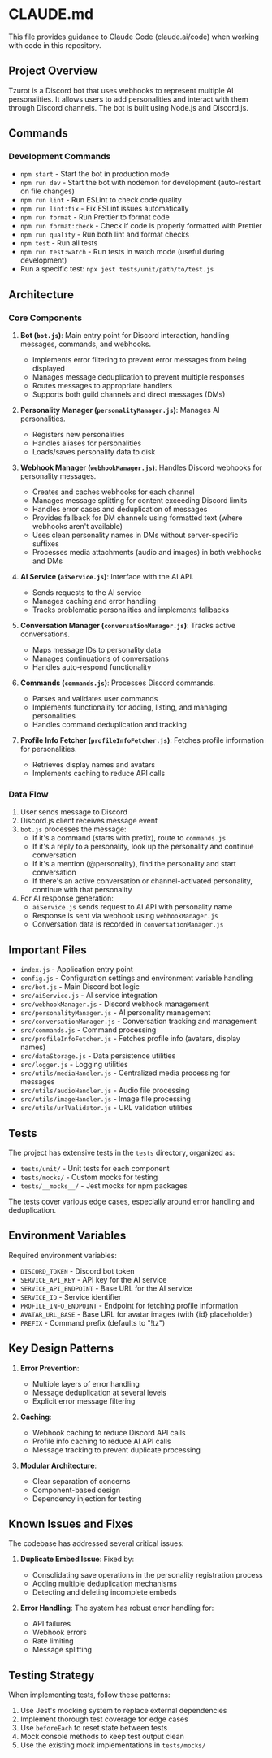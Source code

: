 # CLAUDE.md

This file provides guidance to Claude Code (claude.ai/code) when working with code in this repository.

## Project Overview

Tzurot is a Discord bot that uses webhooks to represent multiple AI personalities. It allows users to add personalities and interact with them through Discord channels. The bot is built using Node.js and Discord.js.

## Commands

### Development Commands

- `npm start` - Start the bot in production mode
- `npm run dev` - Start the bot with nodemon for development (auto-restart on file changes)
- `npm run lint` - Run ESLint to check code quality
- `npm run lint:fix` - Fix ESLint issues automatically
- `npm run format` - Run Prettier to format code
- `npm run format:check` - Check if code is properly formatted with Prettier
- `npm run quality` - Run both lint and format checks
- `npm test` - Run all tests
- `npm run test:watch` - Run tests in watch mode (useful during development)
- Run a specific test: `npx jest tests/unit/path/to/test.js`

## Architecture

### Core Components

1. **Bot (`bot.js`)**: Main entry point for Discord interaction, handling messages, commands, and webhooks.
   - Implements error filtering to prevent error messages from being displayed
   - Manages message deduplication to prevent multiple responses
   - Routes messages to appropriate handlers
   - Supports both guild channels and direct messages (DMs)

2. **Personality Manager (`personalityManager.js`)**: Manages AI personalities.
   - Registers new personalities
   - Handles aliases for personalities
   - Loads/saves personality data to disk

3. **Webhook Manager (`webhookManager.js`)**: Handles Discord webhooks for personality messages.
   - Creates and caches webhooks for each channel
   - Manages message splitting for content exceeding Discord limits
   - Handles error cases and deduplication of messages
   - Provides fallback for DM channels using formatted text (where webhooks aren't available)
   - Uses clean personality names in DMs without server-specific suffixes
   - Processes media attachments (audio and images) in both webhooks and DMs

4. **AI Service (`aiService.js`)**: Interface with the AI API.
   - Sends requests to the AI service
   - Manages caching and error handling
   - Tracks problematic personalities and implements fallbacks

5. **Conversation Manager (`conversationManager.js`)**: Tracks active conversations.
   - Maps message IDs to personality data
   - Manages continuations of conversations
   - Handles auto-respond functionality

6. **Commands (`commands.js`)**: Processes Discord commands.
   - Parses and validates user commands 
   - Implements functionality for adding, listing, and managing personalities
   - Handles command deduplication and tracking

7. **Profile Info Fetcher (`profileInfoFetcher.js`)**: Fetches profile information for personalities.
   - Retrieves display names and avatars
   - Implements caching to reduce API calls

### Data Flow

1. User sends message to Discord
2. Discord.js client receives message event
3. `bot.js` processes the message:
   - If it's a command (starts with prefix), route to `commands.js`
   - If it's a reply to a personality, look up the personality and continue conversation
   - If it's a mention (@personality), find the personality and start conversation
   - If there's an active conversation or channel-activated personality, continue with that personality
4. For AI response generation:
   - `aiService.js` sends request to AI API with personality name
   - Response is sent via webhook using `webhookManager.js`
   - Conversation data is recorded in `conversationManager.js`

## Important Files

- `index.js` - Application entry point
- `config.js` - Configuration settings and environment variable handling
- `src/bot.js` - Main Discord bot logic
- `src/aiService.js` - AI service integration
- `src/webhookManager.js` - Discord webhook management
- `src/personalityManager.js` - AI personality management
- `src/conversationManager.js` - Conversation tracking and management
- `src/commands.js` - Command processing
- `src/profileInfoFetcher.js` - Fetches profile info (avatars, display names)
- `src/dataStorage.js` - Data persistence utilities
- `src/logger.js` - Logging utilities
- `src/utils/mediaHandler.js` - Centralized media processing for messages
- `src/utils/audioHandler.js` - Audio file processing
- `src/utils/imageHandler.js` - Image file processing
- `src/utils/urlValidator.js` - URL validation utilities

## Tests

The project has extensive tests in the `tests` directory, organized as:

- `tests/unit/` - Unit tests for each component
- `tests/mocks/` - Custom mocks for testing
- `tests/__mocks__/` - Jest mocks for npm packages

The tests cover various edge cases, especially around error handling and deduplication.

## Environment Variables

Required environment variables:

- `DISCORD_TOKEN` - Discord bot token
- `SERVICE_API_KEY` - API key for the AI service
- `SERVICE_API_ENDPOINT` - Base URL for the AI service
- `SERVICE_ID` - Service identifier
- `PROFILE_INFO_ENDPOINT` - Endpoint for fetching profile information
- `AVATAR_URL_BASE` - Base URL for avatar images (with {id} placeholder)
- `PREFIX` - Command prefix (defaults to "!tz")

## Key Design Patterns

1. **Error Prevention**:
   - Multiple layers of error handling
   - Message deduplication at several levels
   - Explicit error message filtering

2. **Caching**:
   - Webhook caching to reduce Discord API calls
   - Profile info caching to reduce AI API calls
   - Message tracking to prevent duplicate processing

3. **Modular Architecture**:
   - Clear separation of concerns
   - Component-based design
   - Dependency injection for testing

## Known Issues and Fixes

The codebase has addressed several critical issues:

1. **Duplicate Embed Issue**: Fixed by:
   - Consolidating save operations in the personality registration process
   - Adding multiple deduplication mechanisms
   - Detecting and deleting incomplete embeds

2. **Error Handling**: The system has robust error handling for:
   - API failures
   - Webhook errors
   - Rate limiting
   - Message splitting

## Testing Strategy

When implementing tests, follow these patterns:

1. Use Jest's mocking system to replace external dependencies
2. Implement thorough test coverage for edge cases
3. Use `beforeEach` to reset state between tests
4. Mock console methods to keep test output clean
5. Use the existing mock implementations in `tests/mocks/`